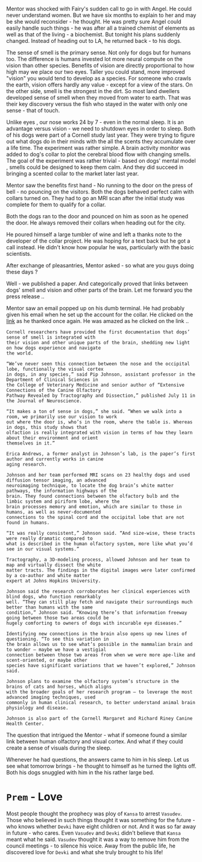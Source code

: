 
Mentor was shocked with Fairy's sudden call to go in with Angel. He could never understand women. But we have six months to explain to her and may be she would reconsider - he thought. He was pretty sure Angel could easily handle such things - he was after all a trained chemist of elements as well as that of the living - a biochemist. But tonight his plans suddenly changed. Instead of heading out to LA, he returned back - to his dogs.

The sense of smell is the primary sense. Not only for dogs but for humans too. The difference is humans invested lot more neural compute on the vision than other species. Benefits of vision are directly proportional to  how high may we place our two eyes. Taller you could stand, more improved "vision" you would tend to develop as a species. For someone who crawls the earth, vision offers hardly any value - except for a view of the stars. On the other side, smell is the strongest in the dirt. So most land dwellers developed sense of smell when they moved from water to earth. That was their key discovery versus the fish who stayed in the water with only one sense - that of touch. 

Unlike eyes , our nose works 24 by 7 - even in the normal sleep.  It is an advantage versus vision - we need to shutdown eyes in order to sleep. Both of his dogs were part of a Cornell study last year. They were trying to figure out what dogs do in their minds with the all the scents they accumulate over a life time. The experiment was rather simple. A brain activity monitor was added to dog's collar to plot the cerebral blood flow with changing smells. The goal of the experiment was rather trivial - based on dogs' mental model , smells could be designed to keep them calm. And they did succeed in bringing a scented collar to the market later last year.

Mentor saw the benefits first hand - No running to the door on the press of bell - no pouncing on the visitors. Both the dogs behaved perfect calm with collars turned on. They had to go an MRI scan after the initial study was complete for them to qualify for a collar. 

Both the dogs ran to the door and pounced on him as soon as he opened the door. He always removed their collars when heading out for the city.

He poured himself a large tumbler of wine and left a thanks note to the developer of the collar project. He was hoping for a text back but he got a call instead. He didn't know how popular he was, particularly with the basic scientists. 

After exchange of pleasantries, Mentor asked - so what are you guys doing these days ? 

Well - we published a paper. And categorically proved that links between dogs' smell and vision and other parts of the brain. Let me forward you the press release .. 

Mentor saw an email popped up on his dumb terminal. He had probably given his email when he set up the account for the collar. He clicked on the [link](https://news.cornell.edu/stories/2022/07/study-finds-new-links-between-dogs-smell-and-vision) as he thanked once again. He was amazed as he clicked on  the link ..

    Cornell researchers have provided the first documentation that dogs’ sense of smell is integrated with
    their vision and other unique parts of the brain, shedding new light on how dogs experience and navigate
    the world.

    “We’ve never seen this connection between the nose and the occipital lobe, functionally the visual cortex
    in dogs, in any species,” said Pip Johnson, assistant professor in the Department of Clinical Sciences in
    the College of Veterinary Medicine and senior author of “Extensive Connections of the Canine Olfactory
    Pathway Revealed by Tractography and Dissection,” published July 11 in the Journal of Neuroscience.

    “It makes a ton of sense in dogs,” she said. “When we walk into a room, we primarily use our vision to work
    out where the door is, who’s in the room, where the table is. Whereas in dogs, this study shows that
    olfaction is really integrated with vision in terms of how they learn about their environment and orient
    themselves in it.”

    Erica Andrews, a former analyst in Johnson’s lab, is the paper’s first author and currently works in canine
    aging research.

    Johnson and her team performed MRI scans on 23 healthy dogs and used diffusion tensor imaging, an advanced
    neuroimaging technique, to locate the dog brain’s white matter pathways, the information highways of the
    brain. They found connections between the olfactory bulb and the limbic system and piriform lobe, where the
    brain processes memory and emotion, which are similar to those in humans, as well as never-documented
    connections to the spinal cord and the occipital lobe that are not found in humans.

    “It was really consistent,” Johnson said. “And size-wise, these tracts were really dramatic compared to
    what is described in the human olfactory system, more like what you’d see in our visual systems.”

    Tractography, a 3D-modeling process, allowed Johnson and her team to map and virtually dissect the white
    matter tracts. The findings in the digital images were later confirmed by a co-author and white matter
    expert at Johns Hopkins University.

    Johnson said the research corroborates her clinical experiences with blind dogs, who function remarkably
    well. “They can still play fetch and navigate their surroundings much better than humans with the same
    condition,” Johnson said. “Knowing there’s that information freeway going between those two areas could be
    hugely comforting to owners of dogs with incurable eye diseases.”

    Identifying new connections in the brain also opens up new lines of questioning. “To see this variation in
    the brain allows us to see what’s possible in the mammalian brain and to wonder – maybe we have a vestigial
    connection between those two areas from when we were more ape-like and scent-oriented, or maybe other
    species have significant variations that we haven’t explored,” Johnson said.

    Johnson plans to examine the olfactory system’s structure in the brains of cats and horses, which aligns
    with the broader goals of her research program – to leverage the most advanced imaging techniques, used
    commonly in human clinical research, to better understand animal brain physiology and disease.

    Johnson is also part of the Cornell Margaret and Richard Riney Canine Health Center.

The question that intrigued the Mentor - what if someone found a similar link between human olfactory and visual cortex. And what if they could create a sense of visuals during the sleep. 

Whenever he had questions, the answers came to him in his sleep. Let us see what tomorrow brings - he thought to himself as he turned the lights off. Both his dogs snuggled with him in the his rather large bed.

# `Prem` - Love

Most people thought the prophecy was ploy of `Kansa` to arrest `Vasudev`. Those who believed in such things thought it was something for the future - who knows whether `Devki` have eight children or not. And it was so far away in future - who cares. Even `Vasudev` and `Devki` didn't believe that `Kansa` meant what he said. `Vasudev` thought it was a way to remove him from the council meetings - to silence his voice. Away from the public life, he discovered love for `Devki` and what she truly brought to his life!
<lightning-widget 
  name="" 
  accent="#f9ce00" 
  to="shutosha@getalby.com" 
  image="https://nostrcheck.me/media/shutosha/nostrcheck.me_8a0b72e8f2ca443709f3a651bea683dbc6a418a4861b3ba9.webp" 
/>
<script src="https://embed.twentyuno.net/js/app.js"></script>

<script
src="https://nostri.chat/public/bundle.js"
data-chat-type="DM"
data-website-owner-pubkey="5af0794606a15b5641e25aa23d04af4cb0d7d5e68b11cacb47e56a4698fca8c4"
data-relays="wss://relay.f7z.io,wss://nos.lol,wss://relay.nostr.band"
></script>
<link rel="stylesheet" href="https://nostri.chat/public/bundle.css">
